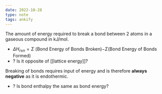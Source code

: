 ```yaml
---
date: 2022-10-28
type: note
tags: ankify
---
```


The amount of energy required to break a bond between 2 atoms in a gaseous compound in kJ/mol.
- $\Delta H_{rxn}=\Sigma$ (Bond Energy of Bonds Broken)$- \Sigma$(Bond Energy of Bonds Formed)
- ? Is it opposite of [[lattice energy]]?

Breaking of bonds requires input of energy and is therefore **always negative** as it is endothermic.

- ? Is bond enthalpy the same as bond energy?
